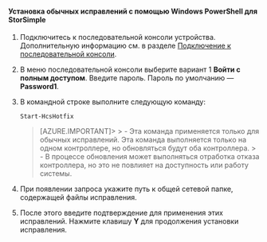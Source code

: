 
#### Установка обычных исправлений с помощью Windows PowerShell для StorSimple

1. Подключитесь к последовательной консоли устройства. Дополнительную информацию см. в разделе [Подключение к последовательной консоли](#connect-to-the-serial-console).

2. В меню последовательной консоли выберите вариант 1 **Войти с полным доступом**. Введите пароль. Пароль по умолчанию — **Password1**.

3. В командной строке выполните следующую команду:

     `Start-HcsHotfix` <br/>

     >[AZURE.IMPORTANT]> > - Эта команда применяется только для обычных исправлений. Эта команда выполняется только на одном контроллере, но обновляться будут оба контроллера. > - В процессе обновления может выполняться отработка отказа контроллера, но это не повлияет на доступность или работу системы.

4. При появлении запроса укажите путь к общей сетевой папке, содержащей файлы исправления.

5. После этого введите подтверждение для применения этих исправлений. Нажмите клавишу **Y** для продолжения установки исправления.

<!---HONumber=July15_HO2-->